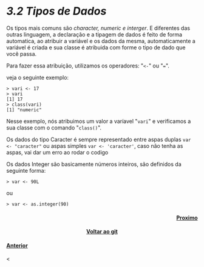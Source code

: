 <h1><b><i>3.2 Tipos de Dados</i></b></h1>
<p>Os tipos mais comuns são <i>character, numeric e interger</i>. E diferentes das outras linguagem, a declaração e a tipagem de dados é feito de forma automatica, ao atribuir a variável e os dados da mesma, automaticamente a variável é criada e sua classe é atribuida com forme o tipo de dado que você passa.</p>
<p>Para fazer essa atribuição, utilizamos os operadores: "<code><-</code>" ou "<code>=</code>".</p>
<p>veja o seguinte exemplo:</p>

    > vari <- 17
    > vari
    [1] 17
    > class(vari)
    [1] "numeric"

<p>Nesse exemplo, nós atribuimos um valor a varíavel "<code>vari</code>"
e verificamos a sua classe com o comando "<code>class()</code>".</p>


<p>Os dados do tipo Caracter é sempre representado entre aspas duplas <code>var <- "caracter"</code> ou aspas simples <code>var <- 'caracter'</code>, caso não tenha as aspas, vai dar um erro ao rodar o codigo</p>

<p>Os dados Integer são basicamente números inteiros, são definidos da seguinte forma:</p>

    > var <- 90L
<p>ou</p>
    
    > var <- as.integer(90)

<h4 align="Right"><a href="https://github.com/SaLandini/r4noobs/blob/master/r/var.md">Proximo</a></h4>
<h4 align="Center"><a href="https://github.com/SaLandini/r4noobs">Voltar ao git</a></h4>
<h4><a href="https://github.com/SaLandini/r4noobs/blob/master/r/about_new.md">Anterior</a></h4><